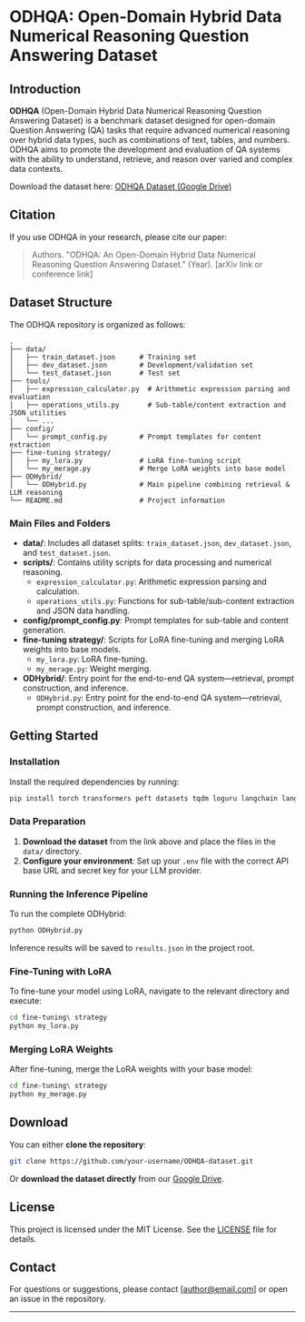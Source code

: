 # ODHQA: Open-Domain Hybrid Data Numerical Reasoning Question Answering Dataset

## Introduction

**ODHQA** (Open-Domain Hybrid Data Numerical Reasoning Question Answering Dataset) is a benchmark dataset designed for open-domain Question Answering (QA) tasks that require advanced numerical reasoning over hybrid data types, such as combinations of text, tables, and numbers. ODHQA aims to promote the development and evaluation of QA systems with the ability to understand, retrieve, and reason over varied and complex data contexts.

Download the dataset here: [ODHQA Dataset (Google Drive)](https://drive.google.com/drive/folders/1koQcYExt5-GeAg_bXzN91wvXn2e96wZf?usp=drive_link)

## Citation

If you use ODHQA in your research, please cite our paper:

> Authors. "ODHQA: An Open-Domain Hybrid Data Numerical Reasoning Question Answering Dataset." (Year). [arXiv link or conference link]

## Dataset Structure

The ODHQA repository is organized as follows:

```
.
├── data/
│   ├── train_dataset.json      # Training set
│   ├── dev_dataset.json        # Development/validation set
│   └── test_dataset.json       # Test set
├── tools/
│   ├── expression_calculator.py  # Arithmetic expression parsing and evaluation
│   ├── operations_utils.py       # Sub-table/content extraction and JSON utilities
│   └── ...
├── config/
│   └── prompt_config.py        # Prompt templates for content extraction
├── fine-tuning strategy/
│   ├── my_lora.py              # LoRA fine-tuning script
│   └── my_merage.py            # Merge LoRA weights into base model
├── ODHybrid/
│   └── ODHybrid.py             # Main pipeline combining retrieval & LLM reasoning
└── README.md                   # Project information
```

### Main Files and Folders

- **data/**: Includes all dataset splits: `train_dataset.json`, `dev_dataset.json`, and `test_dataset.json`.
- **scripts/**: Contains utility scripts for data processing and numerical reasoning.
  - `expression_calculator.py`: Arithmetic expression parsing and calculation.
  - `operations_utils.py`: Functions for sub-table/sub-content extraction and JSON data handling.
- **config/prompt_config.py**: Prompt templates for sub-table and content generation.
- **fine-tuning strategy/**: Scripts for LoRA fine-tuning and merging LoRA weights into base models.
  - `my_lora.py`: LoRA fine-tuning.
  - `my_merage.py`: Weight merging.
- **ODHybrid/**: Entry point for the end-to-end QA system—retrieval, prompt construction, and inference.
  - `ODHybrid.py`: Entry point for the end-to-end QA system—retrieval, prompt construction, and inference.

## Getting Started

### Installation

Install the required dependencies by running:

```bash
pip install torch transformers peft datasets tqdm loguru langchain langchain-openai
```

### Data Preparation

1. **Download the dataset** from the link above and place the files in the `data/` directory.
2. **Configure your environment**: Set up your `.env` file with the correct API base URL and secret key for your LLM provider.

### Running the Inference Pipeline

To run the complete ODHybrid:

```bash
python ODHybrid.py
```

Inference results will be saved to `results.json` in the project root.

### Fine-Tuning with LoRA

To fine-tune your model using LoRA, navigate to the relevant directory and execute:

```bash
cd fine-tuning\ strategy
python my_lora.py
```

### Merging LoRA Weights

After fine-tuning, merge the LoRA weights with your base model:

```bash
cd fine-tuning\ strategy
python my_merage.py
```

## Download

You can either **clone the repository**:

```bash
git clone https://github.com/your-username/ODHQA-dataset.git
```

Or **download the dataset directly** from our [Google Drive](https://drive.google.com/drive/folders/1koQcYExt5-GeAg_bXzN91wvXn2e96wZf?usp=drive_link).

## License

This project is licensed under the MIT License. See the [LICENSE](./LICENSE) file for details.

## Contact

For questions or suggestions, please contact [author@email.com] or open an issue in the repository.

---

